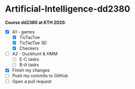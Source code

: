 # Artificial-Intelligence-dd2380
__Course dd2380 at KTH 2020.__
-[X] A1 - games
    -[X] TicTacToe
    -[X] TicTacToe 3D
    -[X] Checkers
-[ ] A2 - Duckhunt & HMM
    -[ ] E-C tasks
    -[ ] B-A tasks
- [x] Finish my changes
- [ ] Push my commits to GitHub
- [ ] Open a pull request
